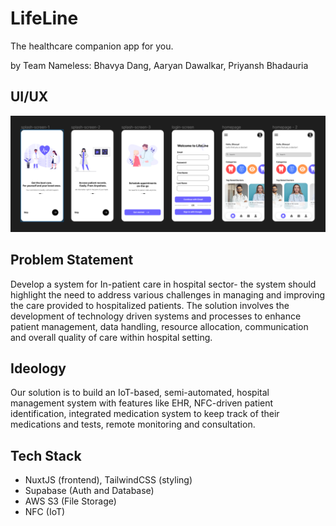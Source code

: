 # LifeLine

The healthcare companion app for you.

by Team Nameless: Bhavya Dang, Aaryan Dawalkar, Priyansh Bhadauria

## UI/UX

![Figma Design and Prototype](assets\ui\design.png)

## Problem Statement

Develop a system for In-patient care in hospital sector- the system should highlight the need to address various challenges in managing and improving the care provided to hospitalized patients. The solution involves the development of technology driven systems and processes to enhance patient management, data handling, resource allocation, communication and overall quality of care within hospital setting.

## Ideology

Our solution is to build an IoT-based, semi-automated, hospital management system with features like EHR, NFC-driven patient identification,
integrated medication system to keep track of their medications and tests, remote monitoring and consultation.

## Tech Stack

- NuxtJS (frontend), TailwindCSS (styling)
- Supabase (Auth and Database)
- AWS S3 (File Storage)
- NFC (IoT)
